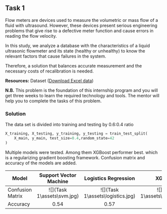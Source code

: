 ## Task 1

Flow meters are devices used to measure the volumetric or mass flow  of a fluid with ultrasound. However, these devices present serious  engineering problems that give rise to a defective meter function and  cause errors in reading the flow velocity.

In this study, we analyze a database with the characteristics of a  liquid ultrasonic flowmeter and its state (healthy or unhealthy) to know the relevant factors that cause failures in the system.

Therefore, a solution that balances accurate measurement and the necessary costs of recalibration is needed.

 

**Resources:** Dataset ([Download Excel data](https://buetedu-my.sharepoint.com/:x:/g/personal/esrdlab_cse_buet_ac_bd/ESujzf0RsblJrLs1NFF_EroB-T181j12DlbHLLCMEt94XA?e=ozORng))

**N.B.** This problem is the foundation of this  internship program and you will get three weeks to learn the required  technology and tools. The mentor will help you to complete the tasks of  this problem.



### Solution

The data set is divided into training and testing by 0.6:0.4 ratio

```python
X_training, X_testing, y_training, y_testing = train_test_split(
    X_main, y_main, test_size=0.4,random_state=42
)
```

Multiple models were tested. Among them XGBoost performer best. which is a regularizing gradient boosting framework. Confusion matrix and accuracy of the models are added.

| Model            |   Support Vector Machine   |       Logistics Regression       |            XGBoost             |
| ---------------- | :------------------------: | :------------------------------: | :----------------------------: |
| Confusion Matrix | ![](Task 1\assets\svm.jpg) | ![](Task 1\assets\logistics.jpg) | ![](Task 1\assets\xgboost.jpg) |
| Accuracy         |            0.54            |               0.57               |              0.8               |

